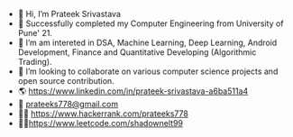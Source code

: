 - 👋 Hi, I’m Prateek Srivastava
- 👀 Successfully completed my Computer Engineering from University of Pune' 21.
- 🌱 I’m am intereted in DSA, Machine Learning, Deep Learning, Android Development, Finance and Quantitative Developing (Algorithmic Trading).
- 💞️ I’m looking to collaborate on various computer science projects and open source contribution.
- 🌎 https://www.linkedin.com/in/prateek-srivastava-a6ba511a4
- 📧 prateeks778@gmail.com
- 👩‍💻 https://www.hackerrank.com/prateeks778 
- 👩‍💻https://www.leetcode.com/shadownelt99
<!---
ps1899/ps1899 is a ✨ special ✨ repository because its `README.md` (this file) appears on your GitHub profile.
You can click the Preview link to take a look at your changes.
--->
